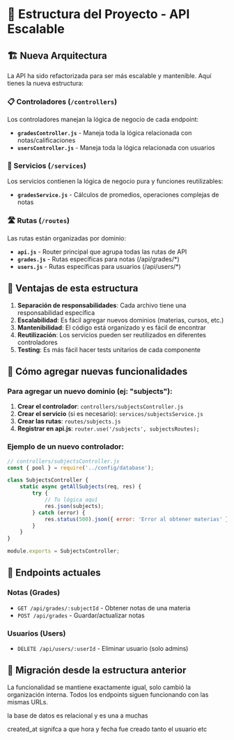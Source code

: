 # 📁 Estructura del Proyecto - API Escalable

## 🏗️ Nueva Arquitectura

La API ha sido refactorizada para ser más escalable y mantenible. Aquí tienes la nueva estructura:

### 📋 Controladores (`/controllers`)
Los controladores manejan la lógica de negocio de cada endpoint:

- **`gradesController.js`** - Maneja toda la lógica relacionada con notas/calificaciones
- **`usersController.js`** - Maneja toda la lógica relacionada con usuarios

### 🔧 Servicios (`/services`)
Los servicios contienen la lógica de negocio pura y funciones reutilizables:

- **`gradesService.js`** - Cálculos de promedios, operaciones complejas de notas

### 🛣️ Rutas (`/routes`)
Las rutas están organizadas por dominio:

- **`api.js`** - Router principal que agrupa todas las rutas de API
- **`grades.js`** - Rutas específicas para notas (/api/grades/*)
- **`users.js`** - Rutas específicas para usuarios (/api/users/*)

## 🎯 Ventajas de esta estructura

1. **Separación de responsabilidades**: Cada archivo tiene una responsabilidad específica
2. **Escalabilidad**: Es fácil agregar nuevos dominios (materias, cursos, etc.)
3. **Mantenibilidad**: El código está organizado y es fácil de encontrar
4. **Reutilización**: Los servicios pueden ser reutilizados en diferentes controladores
5. **Testing**: Es más fácil hacer tests unitarios de cada componente

## 🚀 Cómo agregar nuevas funcionalidades

### Para agregar un nuevo dominio (ej: "subjects"):

1. **Crear el controlador**: `controllers/subjectsController.js`
2. **Crear el servicio** (si es necesario): `services/subjectsService.js`
3. **Crear las rutas**: `routes/subjects.js`
4. **Registrar en api.js**: `router.use('/subjects', subjectsRoutes);`

### Ejemplo de un nuevo controlador:

```javascript
// controllers/subjectsController.js
const { pool } = require('../config/database');

class SubjectsController {
    static async getAllSubjects(req, res) {
        try {
            // Tu lógica aquí
            res.json(subjects);
        } catch (error) {
            res.status(500).json({ error: 'Error al obtener materias' });
        }
    }
}

module.exports = SubjectsController;
```

## 📱 Endpoints actuales

### Notas (Grades)
- `GET /api/grades/:subjectId` - Obtener notas de una materia
- `POST /api/grades` - Guardar/actualizar notas

### Usuarios (Users)
- `DELETE /api/users/:userId` - Eliminar usuario (solo admins)

## 🔄 Migración desde la estructura anterior

La funcionalidad se mantiene exactamente igual, solo cambió la organización interna. Todos los endpoints siguen funcionando con las mismas URLs. 




la base de datos es relacional y es una a muchas

created_at  signifca a que hora y fecha fue creado tanto el usuario  etc